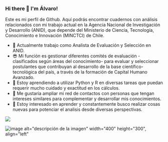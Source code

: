 ### Hi there 👋 I'm Álvaro!

Este es mi perfil de Github. Aquí podrás encontrar cuadernos con análisis relacionados con mi trabajo actual en la Agencia Nacional de Investigación y Desarrollo (ANID), que depende del Ministerio de Ciencia, Tecnología, Conocimiento e Innovación (MINCTCI) de Chile.

- 🔭 Actualmente trabajo como Analista de Evaluación y Selección en ANID. 
- 😎 Mi función es gestionar diferentes comités de evaluación -clasificados según áreas del conocimiento- para evaluar y seleccionar postulantes que contribuyan al desarrollo de la base científico-tecnológica del país, a través de la formación de Capital Humano Avanzado.
- 🌱 Estoy aprendiendo a utilizar Python y R en diversas tareas que puedan requerir mucho cuidado y exactitud en los cálculos.
- 👯 Me gustaría ampliar mi red de contactos con personas que tengan intereses similares para complementar y desarrollar mis conocimientos.
- 🤔 Estoy interesado en aprender y constantemente busco realizar cosas nuevas para potenciar el analisis desde diversas perspectivas.


<img src="https://user-images.githubusercontent.com/92497144/229381290-7fe7548d-51f3-42de-a3ac-2599cede495e.png" >

![image alt="descripción de la imagen" width="400" height="300", align="left"](https://user-images.githubusercontent.com/92497144/229381290-7fe7548d-51f3-42de-a3ac-2599cede495e.png)

